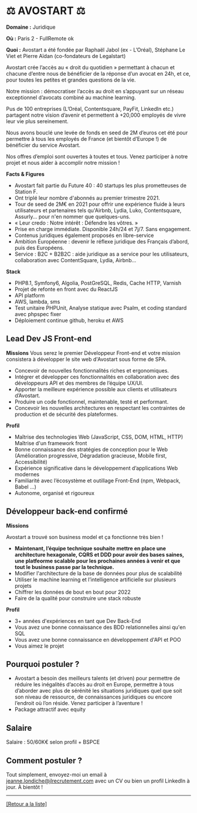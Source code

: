 # ⚖️ AVOSTART ⚖️

**Domaine :** Juridique 

**Où :** Paris 2 - FullRemote ok

**Quoi :** Avostart a été fondée par Raphaël Jabol (ex - L’Oréal), Stéphane Le Viet et Pierre Aïdan (co-fondateurs de Legalstart)

Avostart crée l’accès au « droit du quotidien » permettant à chacun et chacune d’entre nous de bénéficier de la réponse d’un avocat en 24h, et ce, pour toutes les petites et grandes questions de la vie.

Notre mission : démocratiser l’accès au droit en s’appuyant sur un réseau exceptionnel d’avocats combiné au machine learning. 

Pus de 100 entreprises (L’Oréal, Contentsquare, PayFit, LinkedIn etc.) partagent notre vision d’avenir et permettent à +20,000 employés de vivre leur vie plus sereinement. 

Nous avons bouclé une levée de fonds en seed de 2M d’euros cet été pour permettre à tous les employés de France (et bientôt d’Europe !) de bénéficier du service Avostart. 

Nos offres d’emploi sont ouvertes à toutes et tous. Venez participer à notre projet et nous aider à accomplir notre mission !

**Facts & Figures**

* Avostart fait partie du Future 40 : 40 startups les plus prometteuses de Station F. 
* Ont triplé leur nombre d'abonnés au premier trimestre 2021. 
* Tour de seed de 2M€ en 2021 pour offrir une expérience fluide à leurs utilisateurs et partenaires tels qu'Airbnb, Lydia, Luko, Contentsquare, Assurly... pour n'en nommer que quelques-uns.
* « Leur credo : Notre intérêt : Défendre les vôtres. »
* Prise en charge immédiate. Disponible 24h/24 et 7j/7. Sans engagement. 
* Contenus juridiques également proposés en libre-service
* Ambition Européenne : devenir le réflexe juridique des Français d’abord, puis des Européens.  
* Service : B2C + B2B2C : aide juridique as a service pour les utilisateurs, collaboration avec ContentSquare, Lydia, Airbnb…

**Stack**

* PHP8.1, Symfony6, Algolia, PostGreSQL, Redis, Cache HTTP, Varnish
* Projet de refonte en front avec du ReactJS
* API platform
* AWS, lambda, sms
* Test unitaire PHPUnit, Analyse statique avec Psalm, et coding standard avec phpspec fixer
* Déploiement continue github, heroku et AWS

## Lead Dev JS Front-end

**Missions**
Vous serez le premier Développeur Front-end et votre mission consistera à développer le site web d'Avostart sous forme de SPA.

* Concevoir de nouvelles fonctionnalités riches et ergonomiques.
* Intégrer et développer ces fonctionnalités en collaboration avec des développeurs API et des membres de l’équipe UX/UI.
* Apporter la meilleure expérience possible aux clients et utilisateurs d’Avostart.
* Produire un code fonctionnel, maintenable, testé et performant.
* Concevoir les nouvelles architectures en respectant les contraintes de production et de sécurité des plateformes. 

**Profil**
* Maîtrise des technologies Web (JavaScript, CSS, DOM, HTML, HTTP) Maîtrise d'un framework front
* Bonne connaissance des stratégies de conception pour le Web (Amélioration progressive, Dégradation gracieuse, Mobile first, Accessibilité)
* Expérience significative dans le développement d’applications Web modernes 
* Familiarité avec l’écosystème et outillage Front-End (npm, Webpack, Babel ...) 
* Autonome, organisé et rigoureux


## Développeur back-end confirmé

**Missions** 

Avostart a trouvé son business model et ça fonctionne très bien ! 
* **Maintenant, l’équipe technique souhaite mettre en place une architecture hexagonale, CQRS et DDD pour avoir des bases saines, une platfeorme scalable pour les prochaines années à venir et que tout le business passe par la technique.**
* Modifier l'architecture de la base de données pour plus de scalabilité
* Utiliser le machine learning et l’intelligence artificielle sur plusieurs projets
* Chiffrer les données de bout en bout pour 2022 
* Faire de la qualité pour construire une stack robuste

**Profil** 

* 3+ années d'expériences en tant que Dev Back-End
* Vous avez une bonne connaissance des BDD relationnelles ainsi qu'en SQL
* Vous avez une bonne connaissance en développement d'API et POO
* Vous aimez le projet


## Pourquoi postuler ?

* Avostart a besoin des meilleurs talents (et driven) pour permettre de réduire les inégalités d’accès au droit en Europe, permettre à tous d’aborder avec plus de sérénité les situations juridiques quel que soit son niveau de ressource, de connaissances juridiques ou encore l’endroit où l’on réside. Venez participer à l’aventure ! 
* Package attractif avec equity

## Salaire

Salaire : 50/60K€ selon profil + BSPCE

## Comment postuler ?

Tout simplement, envoyez-moi un email à jeanne.londiche@jlrecrutement.com avec un CV ou bien un profil LinkedIn à jour. À bientôt ! 


----
<a href="https://github.com/jlondiche/job-board-php/blob/master/README.md">[Retour a la liste]</a>
